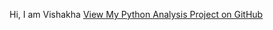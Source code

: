 Hi, I am Vishakha 
<a href="https://github.com/vish7715/main/blob/main/yelp business search.ipynb" target="_blank">
  View My Python Analysis Project on GitHub
</a>
